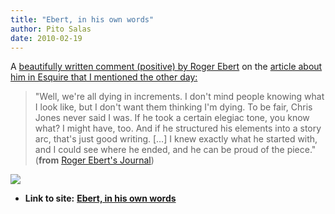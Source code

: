 ```yaml
---
title: "Ebert, in his own words"
author: Pito Salas
date: 2010-02-19
---
```


A [beautifully written comment (positive) by Roger
Ebert](<http://blogs.suntimes.com/ebert/2010/02/roger_eberts_last_words_cont.html>)
on the [article about him in Esquire that I mentioned the other
day:](</2010/02/17/roger-ebert-essential/>)

> "Well, we're all dying in increments. I don't mind people knowing what I
> look like, but I don't want them thinking I'm dying. To be fair, Chris Jones
> never said I was. If he took a certain elegiac tone, you know what? I might
> have, too. And if he structured his elements into a story arc, that's just
> good writing. […] I knew exactly what he started with, and I could see where
> he ended, and he can be proud of the piece." (**from** [Roger Ebert's
> Journal](<http://blogs.suntimes.com/ebert/2010/02/roger_eberts_last_words_cont.html>))

![](https://i0.wp.com/img.zemanta.com/pixy.gif?w=584)


* **Link to site:** **[Ebert, in his own words](None)**
